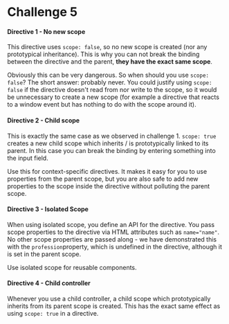 # Challenge 5

#### Directive 1 - No new scope

This directive uses ```scope: false```, so no new scope is created (nor any prototypical inheritance). This is why you can not break the binding between the directive and the parent, **they have the exact same scope**.

Obviously this can be very dangerous. So when should you use ```scope: false```? The short answer: probably never. You could justify using ```scope: false``` if the directive doesn't read from nor write to the scope, so it would be unnecessary to create a new scope (for example a directive that reacts to a window event but has nothing to do with the scope around it).

#### Directive 2 - Child scope

This is exactly the same case as we observed in challenge 1. ```scope: true``` creates a new child scope which inherits / is prototypically linked to its parent. In this case you can break the binding by entering something into the input field.

Use this for context-specific directives. It makes it easy for you to use properties from the parent scope, but you are also safe to add new properties to the scope inside the directive without polluting the parent scope.

#### Directive 3 - Isolated Scope

When using isolated scope, you define an API for the directive. You pass scope properties to the directive via HTML attributes such as ```name="name"```. No other scope properties are passed along - we have demonstrated this with the ```profession```property, which is undefined in the directive, although it is set in the parent scope.

Use isolated scope for reusable components.

#### Directive 4 - Child controller

Whenever you use a child controller, a child scope which prototypically inherits from its parent scope is created. This has the exact same effect as using ```scope: true``` in a directive.